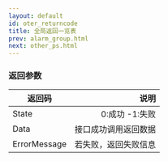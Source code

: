 ```yaml
---
layout: default
id: oter_returncode
title: 全局返回一览表
prev: alarm_group.html
next: other_ps.html
---
```




### 返回参数
| 返回码        | 说明           |
| ------------- | -------------:|
| State      | 0:成功  -1:失败 |
| Data      | 接口成功调用返回数据  |
| ErrorMessage      | 若失败，返回失败信息  |
